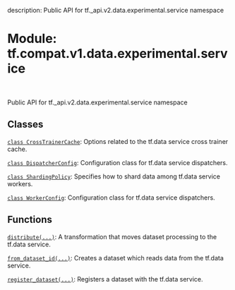 description: Public API for tf._api.v2.data.experimental.service namespace

<div itemscope itemtype="http://developers.google.com/ReferenceObject">
<meta itemprop="name" content="tf.compat.v1.data.experimental.service" />
<meta itemprop="path" content="Stable" />
</div>

# Module: tf.compat.v1.data.experimental.service

<!-- Insert buttons and diff -->

<table class="tfo-notebook-buttons tfo-api nocontent" align="left">

</table>



Public API for tf._api.v2.data.experimental.service namespace



## Classes

[`class CrossTrainerCache`](../../../../../tf/data/experimental/service/CrossTrainerCache.md): Options related to the tf.data service cross trainer cache.

[`class DispatcherConfig`](../../../../../tf/data/experimental/service/DispatcherConfig.md): Configuration class for tf.data service dispatchers.

[`class ShardingPolicy`](../../../../../tf/data/experimental/service/ShardingPolicy.md): Specifies how to shard data among tf.data service workers.

[`class WorkerConfig`](../../../../../tf/data/experimental/service/WorkerConfig.md): Configuration class for tf.data service dispatchers.

## Functions

[`distribute(...)`](../../../../../tf/data/experimental/service/distribute.md): A transformation that moves dataset processing to the tf.data service.

[`from_dataset_id(...)`](../../../../../tf/data/experimental/service/from_dataset_id.md): Creates a dataset which reads data from the tf.data service.

[`register_dataset(...)`](../../../../../tf/data/experimental/service/register_dataset.md): Registers a dataset with the tf.data service.

